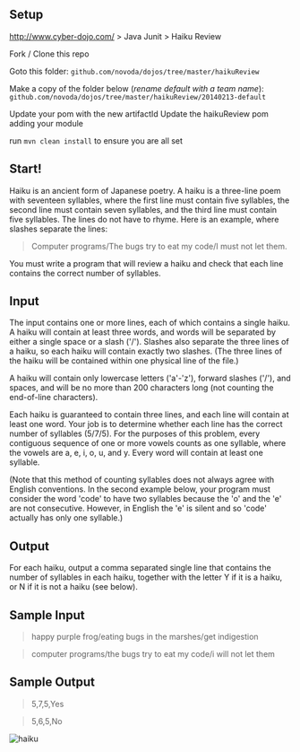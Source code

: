 Setup
------------

http://www.cyber-dojo.com/ > Java Junit > Haiku Review

Fork / Clone this repo

Goto this folder:
`github.com/novoda/dojos/tree/master/haikuReview`

Make a copy of the folder below (*rename default with a team name*):
`github.com/novoda/dojos/tree/master/haikuReview/20140213-default`

Update your pom with the new artifactId
Update the haikuReview pom adding your module

run `mvn clean install` to ensure you are all set


**Start!**
------------

Haiku is an ancient form of Japanese poetry. A haiku
is a three-line poem with seventeen syllables, where
the first line must contain five syllables, the second
line must contain seven syllables, and the third line
must contain five syllables. The lines do not have to
rhyme. Here is an example, where slashes separate the
lines:

>Computer programs/The bugs try to eat my code/I must not let them.


You must write a program that will review a haiku and
check that each line contains the correct number of
syllables.

Input
------------

The input contains one or more lines, each of which
contains a single haiku. A haiku will contain at least
three words, and words will be separated by either a
single space or a slash ('/'). Slashes also separate
the three lines of a haiku, so each haiku will contain
exactly two slashes. (The three lines of the haiku will
be contained within one physical line of the file.)

A haiku will contain only lowercase letters ('a'-'z'),
forward slashes ('/'), and spaces, and will be no more
than 200 characters long (not counting the end-of-line
characters).

Each haiku is guaranteed to contain three lines, and
each line will contain at least one word. Your job is
to determine whether each line has the correct number
of syllables (5/7/5). For the purposes of this problem,
every contiguous sequence of one or more vowels counts
as one syllable, where the vowels are
a, e, i, o, u, and y. Every word will contain at least
one syllable.

(Note that this method of counting syllables does not
always agree with English conventions. In the second
example below, your program must consider the word
'code' to have two syllables because the 'o' and the
'e' are not consecutive. However, in English the 'e'
is silent and so 'code' actually has only one syllable.)

Output
------------

For each haiku, output a comma separated single line
that contains the number of syllables in each haiku,
together with the letter Y if it is a haiku, or N if
it is not a haiku (see below).


Sample Input
------------
>happy purple frog/eating bugs in the marshes/get indigestion

>computer programs/the bugs try to eat my code/i will not let them

Sample Output
-------------
>5,7,5,Yes

>5,6,5,No

![haiku](http://www.quickmeme.com/img/61/6190f94a90cc47288544831eb61905a2bb4e8e178c7086c94c77370583b97c15.jpg)
